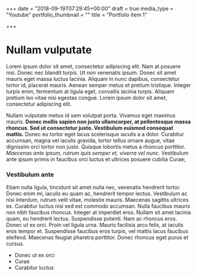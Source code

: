 +++
date = "2018-09-19T07:29:45+00:00"
draft = true
media_type = "Youtube"
portfolio_thumbnail = ""
title = "Portfolio item 1"

+++
# Nullam vulputate

Lorem ipsum dolor sit amet, consectetur adipiscing elit. Nam at posuere nisi. Donec nec blandit turpis. Ut non venenatis ipsum. Donec sit amet mauris eget massa luctus lacinia. Aliquam in nunc dapibus, consectetur tortor id, placerat mauris. Aenean semper metus et pretium tristique. Integer turpis enim, fermentum at ligula eget, convallis lacinia turpis. Aliquam pretium leo vitae nisi egestas congue. Lorem ipsum dolor sit amet, consectetur adipiscing elit.

Nullam vulputate metus id sem volutpat porta. Vivamus eget maximus mauris. **Donec mollis sapien non justo ullamcorper, at pellentesque massa rhoncus. Sed ut consectetur justo. Vestibulum euismod consequat mattis.** Donec eu tortor eget lacus scelerisque iaculis a a dolor. Curabitur accumsan, magna vel iaculis gravida, tortor tellus ornare augue, vitae dignissim orci tortor non justo. Quisque lobortis metus a rhoncus porttitor. _Maecenas ante ipsum, rutrum quis semper et, viverra vel nunc._ Vestibulum ante ipsum primis in faucibus orci luctus et ultrices posuere cubilia Curae;

### Vestibulum ante

Etiam nulla ligula, tincidunt sit amet nulla nec, venenatis hendrerit tortor. Donec enim mi, iaculis eu quam ac, hendrerit tempor lectus. Vestibulum ac nisi interdum, rutrum velit vitae, molestie mauris. Maecenas sagittis ultrices ex. Curabitur luctus nisi sed est commodo accumsan. Nulla faucibus mauris non nibh faucibus rhoncus. Integer at imperdiet eros. Nullam sit amet lacinia quam, eu hendrerit lectus. Suspendisse potenti. Nam ac rhoncus eros. Donec ut ex orci. Proin vel ligula urna. Mauris facilisis arcu felis, at iaculis eros tempor et. Suspendisse faucibus eros turpis, vel mattis lacus faucibus eleifend. Maecenas feugiat pharetra porttitor. Donec rhoncus eget purus et cursus.

* Donec ut ex orci
* Curae
* Curabitur luctus